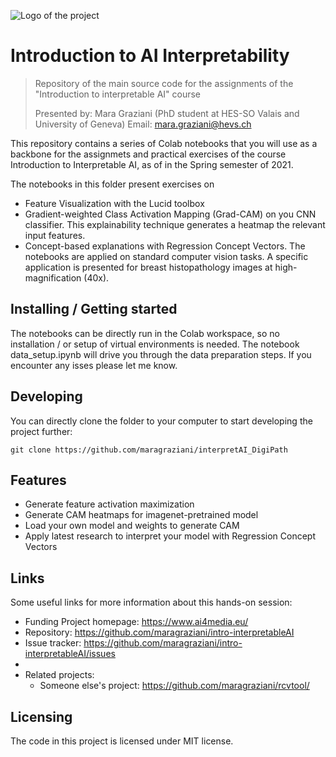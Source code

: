 ![Logo of the project](https://introinterpretableai.files.wordpress.com/2021/03/cropped-screenshot-2021-03-22-at-17.11.49.png)

# Introduction to AI Interpretability 
> Repository of the main source code for the assignments of the "Introduction to interpretable AI" course
> 
> Presented by: Mara Graziani (PhD student at HES-SO Valais and University of Geneva)
> Email: mara.graziani@hevs.ch

This repository contains a series of Colab notebooks that you will use as a backbone for the assignmets and practical exercises of the course Introduction to Interpretable AI, as of in the Spring semester of 2021.

The notebooks in this folder present exercises on
- Feature Visualization with the Lucid toolbox
- Gradient-weighted Class Activation Mapping (Grad-CAM) on you CNN classifier. This explainability technique generates a heatmap the relevant input features. 
- Concept-based explanations with Regression Concept Vectors.
The notebooks are applied on standard computer vision tasks. A specific application is presented for breast histopathology images at high-magnification (40x). 

## Installing / Getting started

The notebooks can be directly run in the Colab workspace, so no installation / or setup of virtual environments is needed. 
The notebook data_setup.ipynb will drive you through the data preparation steps. 
If you encounter any isses please let me know. 

## Developing

You can directly clone the folder to your computer to start developing
the project further:

```shell
git clone https://github.com/maragraziani/interpretAI_DigiPath
```

## Features

* Generate feature activation maximization
* Generate CAM heatmaps for imagenet-pretrained model
* Load your own model and weights to generate CAM
* Apply latest research to interpret your model with Regression Concept Vectors

## Links

Some useful links for more information about this hands-on session:

- Funding Project homepage: https://www.ai4media.eu/
- Repository: https://github.com/maragraziani/intro-interpretableAI
- Issue tracker: https://github.com/maragraziani/intro-interpretableAI/issues
- 
- Related projects:
  - Someone else's project: https://github.com/maragraziani/rcvtool/

## Licensing
The code in this project is licensed under MIT license.

